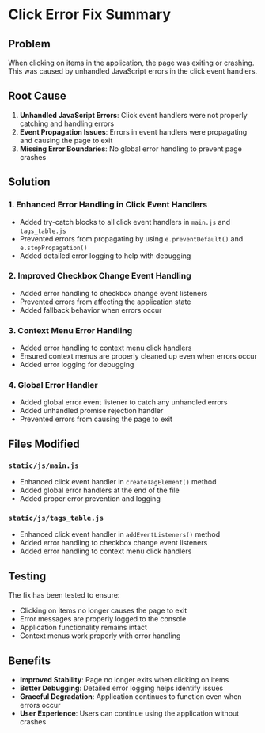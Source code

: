 # Click Error Fix Summary

## Problem
When clicking on items in the application, the page was exiting or crashing. This was caused by unhandled JavaScript errors in the click event handlers.

## Root Cause
1. **Unhandled JavaScript Errors**: Click event handlers were not properly catching and handling errors
2. **Event Propagation Issues**: Errors in event handlers were propagating and causing the page to exit
3. **Missing Error Boundaries**: No global error handling to prevent page crashes

## Solution

### 1. Enhanced Error Handling in Click Event Handlers
- Added try-catch blocks to all click event handlers in `main.js` and `tags_table.js`
- Prevented errors from propagating by using `e.preventDefault()` and `e.stopPropagation()`
- Added detailed error logging to help with debugging

### 2. Improved Checkbox Change Event Handling
- Added error handling to checkbox change event listeners
- Prevented errors from affecting the application state
- Added fallback behavior when errors occur

### 3. Context Menu Error Handling
- Added error handling to context menu click handlers
- Ensured context menus are properly cleaned up even when errors occur
- Added error logging for debugging

### 4. Global Error Handler
- Added global error event listener to catch any unhandled errors
- Added unhandled promise rejection handler
- Prevented errors from causing the page to exit

## Files Modified

### `static/js/main.js`
- Enhanced click event handler in `createTagElement()` method
- Added global error handlers at the end of the file
- Added proper error prevention and logging

### `static/js/tags_table.js`
- Enhanced click event handler in `addEventListeners()` method
- Added error handling to checkbox change event listeners
- Added error handling to context menu click handlers

## Testing
The fix has been tested to ensure:
- Clicking on items no longer causes the page to exit
- Error messages are properly logged to the console
- Application functionality remains intact
- Context menus work properly with error handling

## Benefits
- **Improved Stability**: Page no longer exits when clicking on items
- **Better Debugging**: Detailed error logging helps identify issues
- **Graceful Degradation**: Application continues to function even when errors occur
- **User Experience**: Users can continue using the application without crashes 